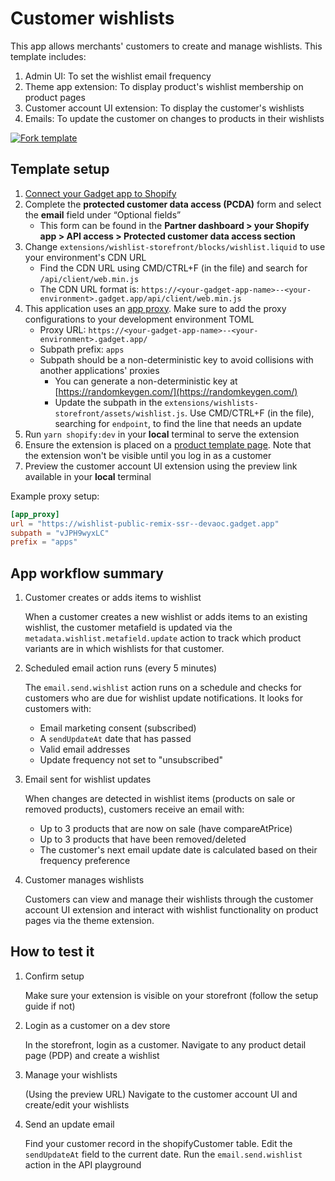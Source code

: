 # Customer wishlists

This app allows merchants' customers to create and manage wishlists. This template includes:

1. Admin UI: To set the wishlist email frequency
2. Theme app extension: To display product's wishlist membership on product pages
3. Customer account UI extension: To display the customer's wishlists
4. Emails: To update the customer on changes to products in their wishlists

[![Fork template](https://img.shields.io/badge/Fork%20template-%233A0CFF?style=for-the-badge)](https://app.gadget.dev/auth/fork?domain=wishlist-public-remix-ssr.gadget.app)

## Template setup

1. [Connect your Gadget app to Shopify](https://docs.gadget.dev/guides/plugins/shopify/quickstarts/shopify-quickstart)
2. Complete the **protected customer data access (PCDA)** form and select the **email** field under “Optional fields”
   - This form can be found in the **Partner dashboard > your Shopify app > API access > Protected customer data access section**
3. Change `extensions/wishlist-storefront/blocks/wishlist.liquid` to use your environment's CDN URL
   - Find the CDN URL using CMD/CTRL+F (in the file) and search for `/api/client/web.min.js`
   - The CDN URL format is: `https://<your-gadget-app-name>--<your-environment>.gadget.app/api/client/web.min.js`
4. This application uses an [app proxy](https://shopify.dev/docs/apps/build/online-store/display-dynamic-data). Make sure to add the proxy configurations to your development environment TOML
   - Proxy URL: `https://<your-gadget-app-name>--<your-environment>.gadget.app/`
   - Subpath prefix: `apps`
   - Subpath should be a non-deterministic key to avoid collisions with another applications' proxies
     - You can generate a non-deterministic key at [https://randomkeygen.com/](https://randomkeygen.com/)
     - Update the subpath in the `extensions/wishlists-storefront/assets/wishlist.js`. Use CMD/CTRL+F (in the file), searching for `endpoint`, to find the line that needs an update
5. Run `yarn shopify:dev` in your **local** terminal to serve the extension
6. Ensure the extension is placed on a [product template page](https://shopify.dev/docs/storefronts/themes/tools/online-editor). Note that the extension won't be visible until you log in as a customer
7. Preview the customer account UI extension using the preview link available in your **local** terminal

Example proxy setup:

```toml
[app_proxy]
url = "https://wishlist-public-remix-ssr--devaoc.gadget.app"
subpath = "vJPH9wyxLC"
prefix = "apps"
```

## App workflow summary

1. Customer creates or adds items to wishlist

   When a customer creates a new wishlist or adds items to an existing wishlist, the customer metafield is updated via the `metadata.wishlist.metafield.update` action to track which product variants are in which wishlists for that customer.

2. Scheduled email action runs (every 5 minutes)

   The `email.send.wishlist` action runs on a schedule and checks for customers who are due for wishlist update notifications. It looks for customers with:

   - Email marketing consent (subscribed)
   - A `sendUpdateAt` date that has passed
   - Valid email addresses
   - Update frequency not set to "unsubscribed"

3. Email sent for wishlist updates

   When changes are detected in wishlist items (products on sale or removed products), customers receive an email with:

   - Up to 3 products that are now on sale (have compareAtPrice)
   - Up to 3 products that have been removed/deleted
   - The customer's next email update date is calculated based on their frequency preference

4. Customer manages wishlists

   Customers can view and manage their wishlists through the customer account UI extension and interact with wishlist functionality on product pages via the theme extension.

## How to test it

1. Confirm setup

   Make sure your extension is visible on your storefront (follow the setup guide if not)

2. Login as a customer on a dev store

   In the storefront, login as a customer. Navigate to any product detail page (PDP) and create a wishlist

3. Manage your wishlists

   (Using the preview URL) Navigate to the customer account UI and create/edit your wishlists

4. Send an update email

   Find your customer record in the shopifyCustomer table. Edit the `sendUpdateAt` field to the current date. Run the `email.send.wishlist` action in the API playground
